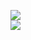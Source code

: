 [![](https://img.shields.io/badge/Made%20With-Github%20Spray-lightgrey.svg?style=for-the-badge&logo=github)](https://github.com/Annihil/github-spray#4100)  
[![](https://i.imgur.com/2DrTn0Z.gif)](https://github.com/Annihil/github-spray)
